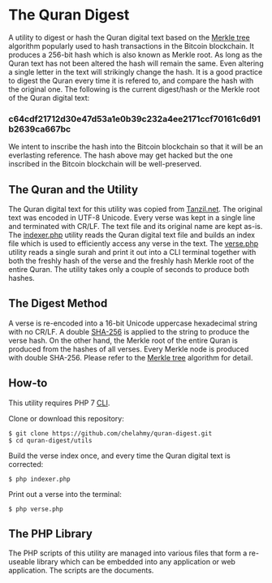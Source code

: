 # The Quran Digest
A utility to digest or hash the Quran digital text based on the [Merkle tree](https://en.wikipedia.org/wiki/Merkle_tree) algorithm popularly used to hash transactions in the Bitcoin blockchain. It produces a 256-bit hash which is also known as Merkle root. As long as the Quran text has not been altered the hash will remain the same. Even altering a single letter in the text will strikingly change the hash. It is a good practice to digest the Quran every time it is refered to, and compare the hash with the original one. The following is the current digest/hash or the Merkle root of the Quran digital text:
### c64cdf21712d30e47d53a1e0b39c232a4ee2171ccf70161c6d91b2639ca667bc
We intent to inscribe the hash into the Bitcoin blockchain so that it will be an everlasting reference. The hash above may get hacked but the one inscribed in the Bitcoin blockchain will be well-preserved.

## The Quran and the Utility
The Quran digital text for this utility was copied from [Tanzil.net](http://tanzil.net/). The original text was encoded in UTF-8 Unicode. Every verse was kept in a single line and terminated with CR/LF. The text file and its original name are kept as-is. The [indexer.php](utils/indexer.php) utility reads the Quran digital text file and builds an index file which is used to efficiently access any verse in the text. The [verse.php](utils/verse.php) utility reads a single surah and print it out into a CLI terminal together with both the freshly hash of the verse and the freshly hash Merkle root of the entire Quran. The utility takes only a couple of seconds to produce both hashes.

## The Digest Method
A verse is re-encoded into a 16-bit Unicode uppercase hexadecimal string with no CR/LF. A double [SHA-256](https://en.wikipedia.org/wiki/SHA-2) is applied to the string to produce the verse hash. On the other hand, the Merkle root of the entire Quran is produced from the hashes of all verses. Every Merkle node is produced with double SHA-256. Please refer to the [Merkle tree](https://en.wikipedia.org/wiki/Merkle_tree) algorithm for detail.

## How-to
This utility requires PHP 7 [CLI](https://en.wikipedia.org/wiki/Command-line_interface).

Clone or download this repository:
```
$ git clone https://github.com/chelahmy/quran-digest.git
$ cd quran-digest/utils
```

Build the verse index once, and every time the Quran digital text is corrected:
```
$ php indexer.php
```

Print out a verse into the terminal:
```
$ php verse.php
```

## The PHP Library
The PHP scripts of this utility are managed into various files that form a re-useable library which can be embedded into any application or web application. The scripts are the documents.
